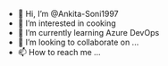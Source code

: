 - 👋 Hi, I’m @Ankita-Soni1997
- 👀 I’m interested in cooking
- 🌱 I’m currently learning Azure DevOps
- 💞️ I’m looking to collaborate on ...
- 📫 How to reach me ...

<!---
Ankita-Soni1997/Ankita-Soni1997 is a ✨ special ✨ repository because its `README.md` (this file) appears on your GitHub profile.
You can click the Preview link to take a look at your changes.
--->
